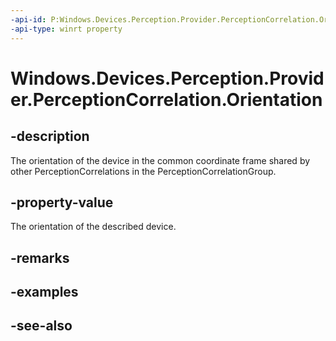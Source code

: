 ----api-id: P:Windows.Devices.Perception.Provider.PerceptionCorrelation.Orientation
-api-type: winrt property
---<!-- Property syntaxpublic Windows.Foundation.Numerics.Quaternion Orientation { get; }--># Windows.Devices.Perception.Provider.PerceptionCorrelation.Orientation## -descriptionThe orientation of the device in the common coordinate frame shared by other PerceptionCorrelations in the PerceptionCorrelationGroup.## -property-valueThe orientation of the described device.## -remarks## -examples## -see-also